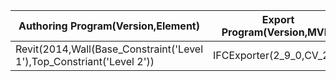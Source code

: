 |Authoring Program(Version,Element)|Export Program(Version,MVD)|Import Program(Version,MVD)|Data Translation|Notes...............................................|                   
| --- | --- | --- | ------------------- | -------------- |
|Revit(2014,Wall(Base_Constraint('Level 1'),Top_Constriant('Level 2'))|IFCExporter(2_9_0,CV_2_0)|ArchiCAD(17,General_Translator)|Partial|Top not linked to 'Level 2'. Surfaces = Various Overrides